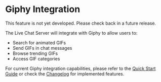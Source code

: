 # Giphy Integration

This feature is not yet developed. Please check back in a future release.

The Live Chat Server will integrate with Giphy to allow users to:
- Search for animated GIFs
- Send GIFs in chat messages
- Browse trending GIFs
- Access GIF categories

For current Giphy integration capabilities, please refer to the [Quick Start Guide](Quick-Start-Guide.md) or check the [Changelog](Changelog.md) for implemented features.
